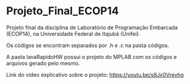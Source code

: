 # Projeto_Final_ECOP14
Projeto final da disciplina de Laboratório de Programação Embarcada (ECOP14), na Universidade Federal de Itajubá (Unifei).

Os códigos se encontram separados por .h e .c na pasta códigos.

A pasta lavaRapidoHW possui o projeto do MPLAB com os códigos e arquivos gerado pelo mesmo.

Link do vídeo explicativo sobre o projeto: https://youtu.be/s8Jx0Vrevhg
